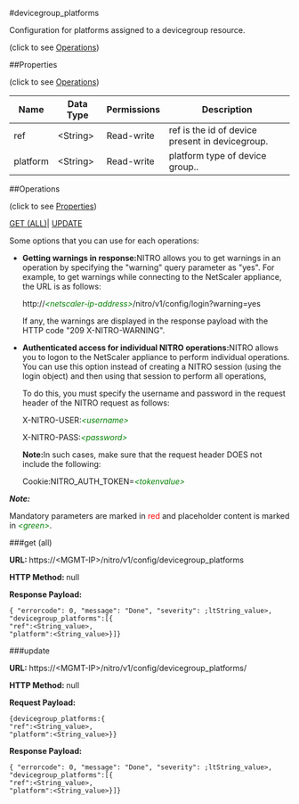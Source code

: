 #devicegroup_platforms



Configuration for platforms assigned to a devicegroup resource.

<span>(click to see [Operations](#operations))</span>



##Properties 

<span>(click to see [Operations](#operations))</span>





<table><thead><tr><th>Name</th><th>Data Type</th><th>Permissions</th><th>Description</th></tr></thead><tbody><tr><td>ref</td><td>&lt;String></td><td>Read-write</td><td>ref is the id of device present in devicegroup.</td></tr><tr><td>platform</td><td>&lt;String></td><td>Read-write</td><td>platform type of device group..</td></tr></tbody></table>

##Operations 

<span>(click to see [Properties](#properties))</span>





[GET (ALL)](#get-all)| [UPDATE](#update)





Some options that you can use for each operations:

<ul><li><p><b>Getting warnings in response:</b>NITRO allows you to get warnings in an operation by specifying the "warning" query parameter as "yes". For example, to get warnings while connecting to the NetScaler appliance, the URL is as follows:</p><p>http://<span style="color:green;font-style:italic;">&lt;netscaler-ip-address&gt;</span>/nitro/v1/config/login?warning=yes</p><p>If any, the warnings are displayed in the response payload with the HTTP code "209 X-NITRO-WARNING".</p></li><li><p><b>Authenticated access for individual NITRO operations:</b>NITRO allows you to logon to the NetScaler appliance to perform individual operations. You can use this option instead of creating a NITRO session (using the login object) and then using that session to perform all operations,</p><p>To do this, you must specify the username and password in the request header of the NITRO request as follows:</p><p>X-NITRO-USER:<span style="color:green;font-style:italic;">&lt;username&gt;</span></p><p>X-NITRO-PASS:<span style="color:green;font-style:italic;">&lt;password&gt;</span></p><p><b>Note:</b>In such cases, make sure that the request header DOES not include the following:</p><p>Cookie:NITRO_AUTH_TOKEN=<span style="color:green;font-style:italic;">&lt;tokenvalue&gt;</span></p></li></ul>







***Note:*** 

Mandatory parameters are marked in <span style="color:#FF0000;">red</span> and placeholder content is marked in <span style="color:green;font-style:italic">&lt;green&gt;</span>.



###get (all)







<b>URL: </b>https://&lt;MGMT-IP&gt;/nitro/v1/config/devicegroup_platforms

<b>HTTP Method: </b>null

<b>Response Payload: </b>
```
{ "errorcode": 0, "message": "Done", "severity": ;ltString_value>, "devicegroup_platforms":[{
"ref":<String_value>,
"platform":<String_value>}]}
```







###update







<b>URL: </b>https://&lt;MGMT-IP&gt;/nitro/v1/config/devicegroup_platforms/

<b>HTTP Method: </b>null

<b>Request Payload: </b>
```
{devicegroup_platforms:{
"ref":<String_value>,
"platform":<String_value>}}
```

<b>Response Payload: </b>
```
{ "errorcode": 0, "message": "Done", "severity": ;ltString_value>, "devicegroup_platforms":[{
"ref":<String_value>,
"platform":<String_value>}]}
```







